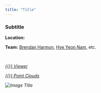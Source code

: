 ```yaml
---
title: "Title"
---
```


### Subtitle

**Location:** 

**Team:** 
[Brendan Harmon](https://baharmon.github.io/),
[Hye Yeon Nam](https://hynam.org/),
etc.

&nbsp;

[{{<i class="fas fa-braille">}} Viewer](Link "Title")

[{{<i class="ms ms-cloud">}} Point Clouds](Link "Title")

![Image Title](../image.png)